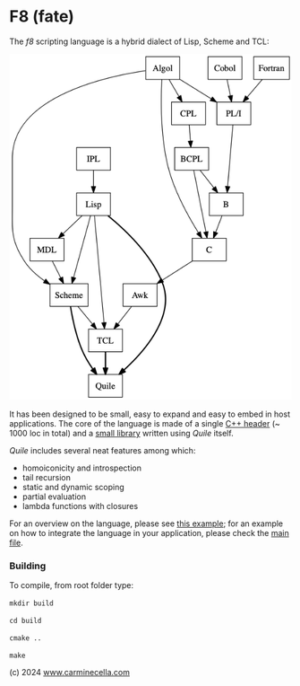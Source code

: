 # F8 (fate)

The *f8* scripting language is a hybrid dialect of Lisp, Scheme and TCL: 

![Genealogy](docs/f8_anchestors.png)

It has been designed to be small, easy to expand and easy to embed in host applications. 
The core of the language is made of a single [C++ header](src/core.h) (~ 1000 loc in total) and a  [small library](src/stdlib.tcl) written using *Quile* itself.

*Quile* includes several neat features among which:

* homoiconicity and introspection
* tail recursion
* static and dynamic scoping
* partial evaluation
* lambda functions with closures

For an overview on the language, please see [this example](examples/overview.tcl); for an example on how to integrate the language in your application, please check the [main file](src/f8.cpp).

### Building

To compile, from root folder type:

`mkdir build`

`cd build`

`cmake ..`

`make`


(c) 2024 www.carminecella.com

